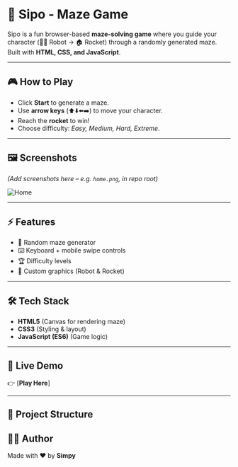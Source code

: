 # 🚀 Sipo - Maze Game

Sipo is a fun browser-based **maze-solving game** where you guide your character (🧑‍🚀 Robot → 🏠 Rocket) through a randomly generated maze.  
Built with **HTML, CSS, and JavaScript**.

---

## 🎮 How to Play
- Click **Start** to generate a maze.  
- Use **arrow keys** (⬆️⬇️⬅️➡️) to move your character.  
- Reach the **rocket** to win!  
- Choose difficulty: *Easy, Medium, Hard, Extreme*.  

---

## 🖼️ Screenshots
*(Add screenshots here – e.g. `home.png`, in repo root)*  

![Home](./home.png)

---

## ⚡ Features
- 🎲 Random maze generator  
- ⌨️ Keyboard + mobile swipe controls  
- 🏆 Difficulty levels  
- 🎨 Custom graphics (Robot & Rocket)  

---

## 🛠️ Tech Stack
- **HTML5** (Canvas for rendering maze)  
- **CSS3** (Styling & layout)  
- **JavaScript (ES6)** (Game logic)  

---

## 🚀 Live Demo
👉 [**Play Here**]

---

## 📂 Project Structure
## 👩‍💻 Author
Made with ❤️ by **Simpy**